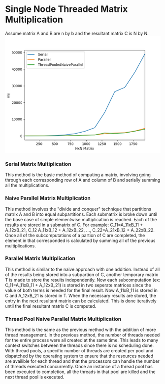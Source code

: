 # Single Node Threaded Matrix Multiplication
Assume matrix A and B are n by b and the resultant matrix C is N by N.
<img src="output.png">

### Serial Matrix Multiplication
This method is the basic method of computing a matrix, involving going through each corresponding row of A and column of B and serially summing all the multiplications. 

### Naive Parallel Matrix Multiplication
This method involves the "divide and conquer" technique that partitions matrix A and B into equal subpartitions. Each submatrix is broke down until the base case of simple elementwise multiplication is reached. Each of the results are stored in a submatrix of C. For example: C_11=A_11xB_11 + A_12xB_21, C_12 A_11xB_12 + A_12xB_22, ..., C_22=A_21xB_12 + A_22xB_22. Once all of the subcomputations of a partion of C are completed, the element in that corresponded is calculated by summing all of the previous multiplications. 

### Parallel Matrix Multiplication
This method is similar to the naive approach with one addition. Instead of all of the results being stored into a subpartion of C, another temporary matrix T is made to store the results independently. Now each subcomputation (ex: C_11=A_11xB_11 + A_12xB_21) is stored in two seperate matrices since the value of both terms is needed for the final result. Now A_11xB_11 is stored in C and A_12xB_21 is stored in T. When the necessary results are stored, the entry in the next resultant matrix can be calculated. This is done iteratively until the final resultant matrix C is computed. 

### Thread Pool Naive Parallel Matrix Multiplication
This method is the same as the previous method with the addition of more thread management. In the previous method, the number of threads needed for the entire process were all created at the same time. This leads to many context switches between the threads since there is no scheduling done. With thread pools, a specific number of threads are created per pool and dispatched by the operating system to ensure that the resources needed are availible for each thread and that the processors can handle the number of threads executed concurrently. Once an instance of a thread pool has been executed to completion, all the threads in that pool are killed and the next thread pool is executed.  